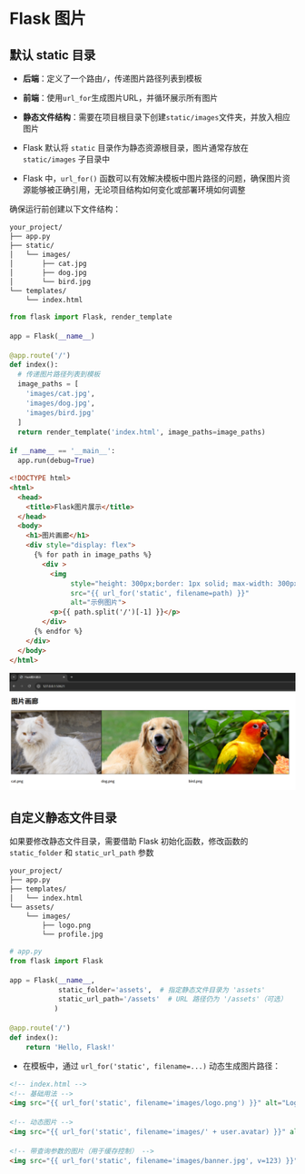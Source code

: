 # Flask 图片

## 默认 static 目录

- **后端**：定义了一个路由`/`，传递图片路径列表到模板

- **前端**：使用`url_for`生成图片URL，并循环展示所有图片

- **静态文件结构**：需要在项目根目录下创建`static/images`文件夹，并放入相应图片
- Flask 默认将 `static` 目录作为静态资源根目录，图片通常存放在 `static/images` 子目录中
- Flask 中，`url_for()` 函数可以有效解决模板中图片路径的问题，确保图片资源能够被正确引用，无论项目结构如何变化或部署环境如何调整

确保运行前创建以下文件结构：

```
your_project/
├── app.py
├── static/
│   └── images/
│       ├── cat.jpg
│       ├── dog.jpg
│       └── bird.jpg
└── templates/
    └── index.html
```

```python
from flask import Flask, render_template

app = Flask(__name__)

@app.route('/')
def index():
  # 传递图片路径列表到模板
  image_paths = [
    'images/cat.jpg',
    'images/dog.jpg',
    'images/bird.jpg'
  ]
  return render_template('index.html', image_paths=image_paths)

if __name__ == '__main__':
  app.run(debug=True)    
```

```html
<!DOCTYPE html>
<html>
  <head>
    <title>Flask图片展示</title>
  </head>
  <body>
    <h1>图片画廊</h1>
    <div style="display: flex">
      {% for path in image_paths %}
        <div >
          <img 
               style="height: 300px;border: 1px solid; max-width: 300px;" 
               src="{{ url_for('static', filename=path) }}" 
               alt="示例图片">
          <p>{{ path.split('/')[-1] }}</p>
        </div>
      {% endfor %}
    </div>
  </body>
</html>
```

![image-20250622235748333](./Flask-图片.assets/image-20250622235748333.png)

## 自定义静态文件目录

如果要修改静态文件目录，需要借助 Flask 初始化函数，修改函数的 `static_folder` 和 `static_url_path` 参数

```
your_project/
├── app.py
├── templates/
│   └── index.html
└── assets/
    └── images/
        ├── logo.png
        └── profile.jpg
```

```python
# app.py
from flask import Flask

app = Flask(__name__,
            static_folder='assets',  # 指定静态文件目录为 'assets'
            static_url_path='/assets'  # URL 路径仍为 '/assets'（可选）
           )

@app.route('/')
def index():
    return 'Hello, Flask!'
```

- 在模板中，通过 `url_for('static', filename=...)` 动态生成图片路径：

```html
<!-- index.html -->
<!-- 基础用法 -->
<img src="{{ url_for('static', filename='images/logo.png') }}" alt="Logo">

<!-- 动态图片 -->
<img src="{{ url_for('static', filename='images/' + user.avatar) }}" alt="User Avatar">

<!-- 带查询参数的图片（用于缓存控制） -->
<img src="{{ url_for('static', filename='images/banner.jpg', v=123) }}" alt="Banner">
```









